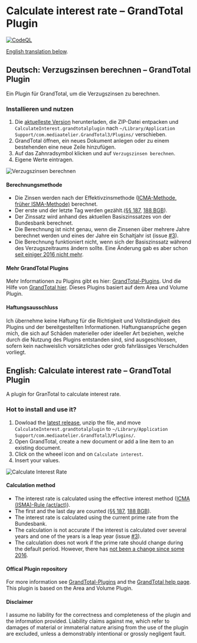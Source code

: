 # Calculate interest rate – GrandTotal Plugin

[![CodeQL](https://github.com/jajoho/Calculate-Interest-GrandTotal-Plugin/actions/workflows/codeql-analysis.yml/badge.svg)](https://github.com/jajoho/Calculate-Interest-GrandTotal-Plugin/actions/workflows/codeql-analysis.yml)

[English translation below](#english-calculate-interest-rate--grandtotal-plugin).

## Deutsch: Verzugszinsen berechnen – GrandTotal Plugin

Ein Plugin für GrandTotal, um die Verzugszinsen zu berechnen.

### Installieren und nutzen

1. Die [aktuelleste Version](https://github.com/jajoho/Calculate-Interest-GrandTotal-Plugin/releases) herunterladen, die ZIP-Datei entpacken und `CalculateInterest.grandtotalplugin` nach `~/Library/Application Support/com.mediaatelier.GrandTotal3/Plugins/` verschieben.
2. GrandTotal öffnen, ein neues Dokument anlegen oder zu einem bestehenden eine neue Zeile hinzufügen.
3. Auf das Zahnradsymbol klicken und auf `Verzugszinsen berechnen`.
4. Eigene Werte eintragen.

![Verzugszinsen berechnen](https://user-images.githubusercontent.com/15175599/152641374-c7db59d9-2bf1-45eb-ac41-897b7c4fdaa6.png)

#### Berechnungsmethode

- Die Zinsen werden nach der Effektivzinsmethode ([ICMA-Methode, früher ISMA-Methode)](https://de.wikipedia.org/wiki/Zinsberechnungsmethode#act/act_–_tagesgenaue_oder_Effektivzinsmethode_(ICMA-Methode,_früher_ISMA-Methode)) berechnet.
- Der erste und der letzte Tag werden gezählt.([§§ 187](https://www.gesetze-im-internet.de/bgb/__187.html), [188 BGB](https://www.gesetze-im-internet.de/bgb/__188.html)).
- Der Zinssatz wird anhand des aktuellen Basiszinssatzes von der Bundesbank berechnet.
- Die Berechnung ist nicht genau, wenn die Zinsenen über mehrere Jahre berechnet werden und eines der Jahre ein Schaltjahr ist (issue [#3](https://github.com/jajoho/Calculate-Interest-GrandTotal-Plugin/issues/3)).
- Die Berechnung funktioniert nicht, wenn sich der Basiszinssatz während des Verzugszeitraums ändern sollte. Eine Änderung gab es aber schon [seit einiger 2016 nicht mehr](https://www.bundesbank.de/dynamic/action/de/statistiken/zeitreihen-datenbanken/zeitreihen-datenbank/723452/723452?listId=www_s510_mb02&tsId=BBK01.SU0115&dateSelect=2022).

#### Mehr GrandTotal Plugins

Mehr Informationen zu Plugins gibt es hier: [GrandTotal-Plugins](https://github.com/mediaatelier/GrandTotal-Plugins). Und die Hilfe von [GrandTotal hier](https://www.mediaatelier.com/GrandTotal7/help/?lang=de).
Dieses Plugins basiert auf dem Area und Volume Plugin.

#### Haftungsausschluss

Ich übernehme keine Haftung für die Richtigkeit und Vollständigkeit des Plugins und der bereitgestellten Informationen.
Haftungsansprüche gegen mich, die sich auf Schäden materieller oder ideeller Art beziehen, welche durch die Nutzung des Plugins entstanden sind, sind ausgeschlossen, sofern kein nachweislich vorsätzliches oder grob fahrlässiges Verschulden vorliegt.

## English: Calculate interest rate – GrandTotal Plugin

A plugin for GranTotal to calculate interest rate.

### Hot to install and use it?

1. Dowload the [latest release](https://github.com/jajoho/Calculate-Interest-GrandTotal-Plugin/releases), unzip the file, and move `CalculateInterest.grandtotalplugin` to `~/Library/Application Support/com.mediaatelier.GrandTotal3/Plugins/`.
2. Open GrandTotal, create a new document or add a line item to an existing document.
3. Click on the wheeel icon and on `Calculate interest`.
4. Insert your values.

![Calculate Interest Rate](https://user-images.githubusercontent.com/15175599/152641465-27db9988-ff97-467b-8806-22ad7a6018de.png)

#### Calculation method

- The interest rate is calculated using the effective interest method ([ICMA (ISMA)-Rule (act/act)](https://en.wikipedia.org/wiki/Day_count_convention#Actual_methods)).
- The first and the last day are counted ([§§ 187](https://www.gesetze-im-internet.de/bgb/__187.html), [188 BGB](https://www.gesetze-im-internet.de/bgb/__188.html)).
- The interest rate is calculated using the current prime rate from the Bundesbank.
- The calculation is not accurate if the interest is calculated over several years and one of the years is a leap year (issue [#3](https://github.com/jajoho/Calculate-Interest-GrandTotal-Plugin/issues/3)).
- The calculation does not work if the prime rate should change during the default period. However, there has [not been a change since some 2016](https://www.bundesbank.de/dynamic/action/de/statistiken/zeitreihen-datenbanken/zeitreihen-datenbank/723452/723452?listId=www_s510_mb02&tsId=BBK01.SU0115&dateSelect=2022).

#### Offical Plugin repository

For more information see [GrandTotal-Plugins](https://github.com/mediaatelier/GrandTotal-Plugins) and the [GrandTotal help page](https://www.mediaatelier.com/GrandTotal7/help/?lang=en).
This plugin is based on the Area and Volume Plugin.

#### Disclaimer

I assume no liability for the correctness and completeness of the plugin and the information provided.
Liability claims against me, which refer to damages of material or immaterial nature arising from the use of the plugin are excluded, unless a demonstrably intentional or grossly negligent fault.
